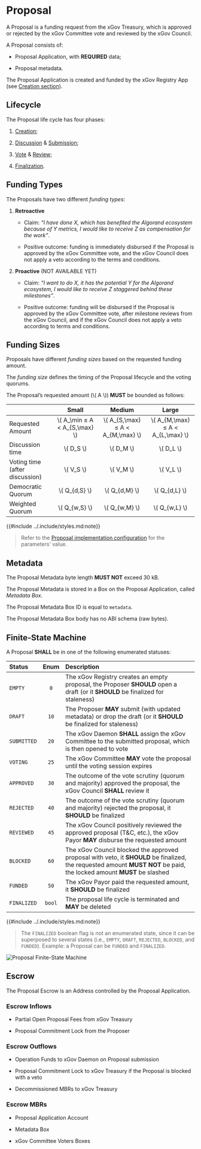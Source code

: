 # Proposal

A Proposal is a funding request from the xGov Treasury, which is approved or rejected
by the xGov Committee vote and reviewed by the xGov Council.

A Proposal consists of:

- Proposal Application, with **REQUIRED** data;

- Proposal metadata.

The Proposal Application is created and funded by the xGov Registry App (see [Creation
section](./proposal-creation.md)).

## Lifecycle

The Proposal life cycle has four phases:

1. [Creation](./proposal-creation.md);

2. [Discussion](./proposal-submission.md#discussion) & [Submission](./proposal-submission.md#submission);

3. [Vote](./proposal-vote.md) & [Review](./proposal-vote.md#review);

4. [Finalization](./proposal-finalization.md).

## Funding Types

The Proposals have two different _funding types_:

1. **Retroactive**

   - Claim: _“I have done X, which has benefited the Algorand ecosystem because
   of Y metrics, I would like to receive Z as compensation for the work”_.

   - Positive outcome: funding is immediately disbursed if the Proposal is approved
   by the xGov Committee vote, and the xGov Council does not apply a veto according
   to the terms and conditions.

2. **Proactive** (NOT AVAILABLE YET)

   - Claim: _“I want to do X, it has the potential Y for the Algorand ecosystem,
   I would like to receive Z staggered behind these milestones”_.

   - Positive outcome: funding will be disbursed if the Proposal is approved by the
   xGov Committee vote, after milestone reviews from the xGov Council, and if the
   xGov Council does not apply a veto according to terms and conditions.

## Funding Sizes

Proposals have different _funding sizes_ based on the requested funding amount.

The _funding size_ defines the timing of the Proposal lifecycle and the voting quorums.

The Proposal’s requested amount (\\( A \\)) **MUST** be bounded as follows:

|                                |              Small              |               Medium                |                Large                |
|:-------------------------------|:-------------------------------:|:-----------------------------------:|:-----------------------------------:|
| Requested Amount               | \\( A_\min ≤ A < A_{S,\max} \\) | \\( A_{S,\max} ≤ A < A_{M,\max} \\) | \\( A_{M,\max} ≤ A < A_{L,\max} \\) |
| Discussion time                |           \\( D_S \\)           |             \\( D_M \\)             |             \\( D_L \\)             |
| Voting time (after discussion) |           \\( V_S \\)           |             \\( V_M \\)             |             \\( V_L \\)             |
| Democratic Quorum              |         \\( Q_{d,S} \\)         |           \\( Q_{d,M} \\)           |           \\( Q_{d,L} \\)           |
| Weighted Quorum                |         \\( Q_{w,S} \\)         |           \\( Q_{w,M} \\)           |           \\( Q_{w,L} \\)           |

{{#include ../.include/styles.md:note}}
> Refer to the [Proposal implementation configuration](../implementation/configuration.md)
> for the parameters’ value.

## Metadata

The Proposal Metadata byte length **MUST NOT** exceed 30 kB.

The Proposal Metadata is stored in a Box on the Proposal Application, called _Metadata
Box_.

The Proposal Metadata Box ID is equal to `metadata`.

The Proposal Metadata Box body has no ABI schema (raw bytes).

## Finite-State Machine

A Proposal **SHALL** be in one of the following enumerated statuses:

| Status      |  Enum  | Description                                                                                                                                                            |
|:------------|:------:|:-----------------------------------------------------------------------------------------------------------------------------------------------------------------------|
| `EMPTY`     |  `0`   | The xGov Registry creates an empty proposal, the Proposer **SHOULD** open a draft (or it **SHOULD** be finalized for staleness)                                        |
| `DRAFT`     |  `10`  | The Proposer **MAY** submit (with updated metadata) or drop the draft (or it **SHOULD** be finalized for staleness)                                                    |
| `SUBMITTED` |  `20`  | The xGov Daemon **SHALL** assign the xGov Committee to the submitted proposal, which is then opened to vote                                                            |
| `VOTING`    |  `25`  | The xGov Committee **MAY** vote the proposal until the voting session expires                                                                                          |
| `APPROVED`  |  `30`  | The outcome of the vote scrutiny (quorum and majority) approved the proposal, the xGov Council **SHALL** review it                                                     |
| `REJECTED`  |  `40`  | The outcome of the vote scrutiny (quorum and majority) rejected the proposal, it **SHOULD** be finalized                                                               |
| `REVIEWED`  |  `45`  | The xGov Council positively reviewed the approved proposal (T&C, etc.), the xGov Payor **MAY** disburse the requested amount                                           |
| `BLOCKED`   |  `60`  | The xGov Council blocked the approved proposal with veto, it **SHOULD** be finalized, the requested amount **MUST NOT** be paid, the locked amount **MUST** be slashed |
| `FUNDED`    |  `50`  | The xGov Payor paid the requested amount, it **SHOULD** be finalized                                                                                                   |
| `FINALIZED` | `bool` | The proposal life cycle is terminated and **MAY** be deleted                                                                                                           |

{{#include ../.include/styles.md:note}}
> The `FINALIZED` boolean flag is not an enumerated state, since it can be superposed
> to several states (i.e., `EMPTY`, `DRAFT`, `REJECTED`, `BLOCKED`, and `FUNDED`).
> Example: a Proposal can be `FUNDED` and `FINALIZED`.

![Proposal Finite-State Machine](../_images/proposal-state-machine.svg "Proposal Finite-State Machine")

## Escrow

The Proposal Escrow is an Address controlled by the Proposal Application.

### Escrow Inflows

- Partial Open Proposal Fees from xGov Treasury

- Proposal Commitment Lock from the Proposer

### Escrow Outflows

- Operation Funds to xGov Daemon on Proposal submission

- Proposal Commitment Lock to xGov Treasury if the Proposal is blocked with a veto

- Decommissioned MBRs to xGov Treasury

### Escrow MBRs

- Proposal Application Account

- Metadata Box

- xGov Committee Voters Boxes
